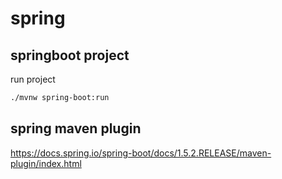 # spring

## springboot project

run project

```sh
./mvnw spring-boot:run
```

## spring maven plugin

<https://docs.spring.io/spring-boot/docs/1.5.2.RELEASE/maven-plugin/index.html>
